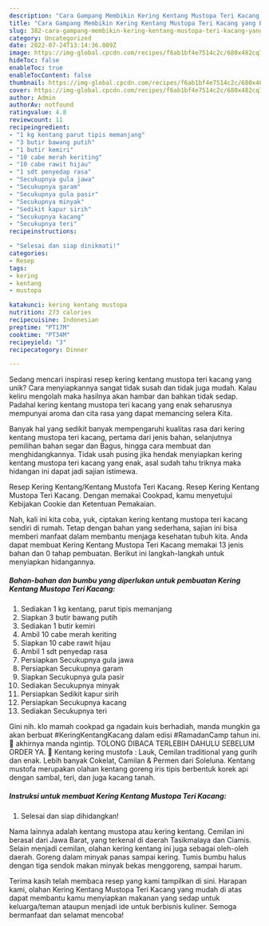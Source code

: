 ```yaml
---
description: "Cara Gampang Membikin Kering Kentang Mustopa Teri Kacang yang Bisa Manjain Lidah"
title: "Cara Gampang Membikin Kering Kentang Mustopa Teri Kacang yang Bisa Manjain Lidah"
slug: 382-cara-gampang-membikin-kering-kentang-mustopa-teri-kacang-yang-bisa-manjain-lidah
category: Uncategorized
date: 2022-07-24T13:14:36.009Z
image: https://img-global.cpcdn.com/recipes/f6ab1bf4e7514c2c/680x482cq70/kering-kentang-mustopa-teri-kacang-foto-resep-utama.jpg
hideToc: false
enableToc: true
enableTocContent: false
thumbnail: https://img-global.cpcdn.com/recipes/f6ab1bf4e7514c2c/680x482cq70/kering-kentang-mustopa-teri-kacang-foto-resep-utama.jpg
cover: https://img-global.cpcdn.com/recipes/f6ab1bf4e7514c2c/680x482cq70/kering-kentang-mustopa-teri-kacang-foto-resep-utama.jpg
author: Admin
authorAv: notfound
ratingvalue: 4.8
reviewcount: 11
recipeingredient:
- "1 kg kentang parut tipis memanjang"
- "3 butir bawang putih"
- "1 butir kemiri"
- "10 cabe merah keriting"
- "10 cabe rawit hijau"
- "1 sdt penyedap rasa"
- "Secukupnya gula jawa"
- "Secukupnya garam"
- "Secukupnya gula pasir"
- "Secukupnya minyak"
- "Sedikit kapur sirih"
- "Secukupnya kacang"
- "Secukupnya teri"
recipeinstructions:

- "Selesai dan siap dinikmati!"
categories:
- Resep
tags:
- kering
- kentang
- mustopa

katakunci: kering kentang mustopa 
nutrition: 273 calories
recipecuisine: Indonesian
preptime: "PT17M"
cooktime: "PT34M"
recipeyield: "3"
recipecategory: Dinner

---
```





Sedang mencari inspirasi resep kering kentang mustopa teri kacang yang unik? Cara menyiapkannya sangat tidak susah dan tidak juga mudah. Kalau keliru mengolah maka hasilnya akan hambar dan bahkan tidak sedap. Padahal kering kentang mustopa teri kacang yang enak seharusnya mempunyai aroma dan cita rasa yang dapat memancing selera Kita.





Banyak hal yang sedikit banyak mempengaruhi kualitas rasa dari kering kentang mustopa teri kacang, pertama dari jenis bahan, selanjutnya pemilihan bahan segar dan Bagus, hingga cara membuat dan menghidangkannya. Tidak usah pusing jika hendak menyiapkan kering kentang mustopa teri kacang yang enak,      asal sudah tahu triknya maka hidangan ini dapat jadi sajian istimewa.














Resep Kering Kentang/Kentang Mustofa Teri Kacang. Resep Kering Kentang Mustopa Teri Kacang. Dengan memakai Cookpad, kamu menyetujui Kebijakan Cookie dan Ketentuan Pemakaian.






Nah, kali ini kita coba, yuk, ciptakan kering kentang mustopa teri kacang sendiri di rumah. Tetap dengan bahan yang sederhana, sajian ini bisa memberi manfaat dalam membantu menjaga kesehatan tubuh kita. Anda dapat membuat Kering Kentang Mustopa Teri Kacang memakai 13 jenis bahan dan 0 tahap pembuatan. Berikut ini langkah-langkah untuk menyiapkan hidangannya.

<!--inarticleads1-->

##### Bahan-bahan dan bumbu yang diperlukan untuk pembuatan Kering Kentang Mustopa Teri Kacang:

1. Sediakan 1 kg kentang, parut tipis memanjang
1. Siapkan 3 butir bawang putih
1. Sediakan 1 butir kemiri
1. Ambil 10 cabe merah keriting
1. Siapkan 10 cabe rawit hijau
1. Ambil 1 sdt penyedap rasa
1. Persiapkan Secukupnya gula jawa
1. Persiapkan Secukupnya garam
1. Siapkan Secukupnya gula pasir
1. Sediakan Secukupnya minyak
1. Persiapkan Sedikit kapur sirih
1. Persiapkan Secukupnya kacang
1. Sediakan Secukupnya teri


Gini nih. klo mamah cookpad ga ngadain kuis berhadiah, manda mungkin ga akan berbuat #KeringKentangKacang dalam edisi #RamadanCamp tahun ini. 🤭 akhirnya manda ngintip. TOLONG DIBACA TERLEBIH DAHULU SEBELUM ORDER YA. 🙏 Kentang kering mustofa : Lauk, Cemilan traditional yang gurih dan enak. Lebih banyak Cokelat, Camilan &amp; Permen dari Soleluna. Kentang mustofa merupakan olahan kentang goreng iris tipis berbentuk korek api dengan sambal, teri, dan juga kacang tanah. 

<!--inarticleads2-->

##### Instruksi untuk membuat Kering Kentang Mustopa Teri Kacang:


1. Selesai dan siap dihidangkan!

Nama lainnya adalah kentang mustopa atau kering kentang. Cemilan ini berasal dari Jawa Barat, yang terkenal di daerah Tasikmalaya dan Ciamis. Selain menjadi cemilan, olahan kering kentang ini juga sebagai oleh-oleh daerah. Goreng dalam minyak panas sampai kering. Tumis bumbu halus dengan tiga sendok makan minyak bekas menggoreng, sampai harum. 

Terima kasih telah membaca resep yang kami tampilkan di sini. Harapan kami, olahan Kering Kentang Mustopa Teri Kacang yang mudah di atas dapat membantu kamu menyiapkan makanan yang sedap untuk keluarga/teman ataupun menjadi ide untuk berbisnis kuliner. Semoga bermanfaat dan selamat mencoba!
